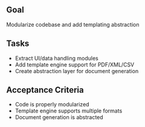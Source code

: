 ## Goal
Modularize codebase and add templating abstraction

## Tasks
- Extract UI/data handling modules
- Add template engine support for PDF/XML/CSV
- Create abstraction layer for document generation

## Acceptance Criteria
- Code is properly modularized
- Template engine supports multiple formats
- Document generation is abstracted